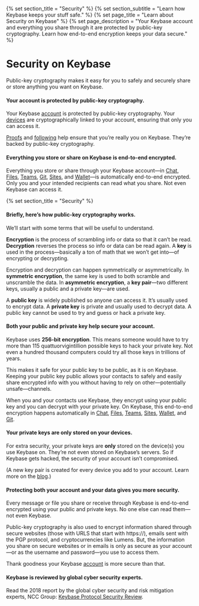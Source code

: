 {% set section_title = "Security" %}
{% set section_subtitle = "Learn how Keybase keeps your stuff  safe." %}
{% set page_title = "Learn about Security on Keybase" %}
{% set page_description = "Your Keybase account and everything you share through it are protected by public-key cryptography. Learn how end-to-end encryption keeps your data secure." %}

# Security on Keybase
<div class="compose-highlight" data-text="tl;dr">Public-key cryptography makes it easy for you to safely and securely share or store anything you want on Keybase.</div>

#### Your account is protected by public-key cryptography.
Your Keybase [account](/account) is protected by public-key cryptography. Your [devices](/account#devices) are cryptographically linked to your account, ensuring that only you can access it. 

[Proofs](/account#proofs) and [following](/account#following) help ensure that you’re really you on Keybase. They’re backed by public-key cryptography. 

#### Everything you store or share on Keybase is end-to-end encrypted.
Everything you store or share through your Keybase account—in [Chat](/chat), [Files](/files), [Teams](/teams), [Git](/git), [Sites](/sites), and [Wallet](/wallet)—is automatically end-to-end encrypted. Only you and your intended recipients can read what you share. Not even Keybase can access it.

{% set section_title = "Security" %}

#### Briefly, here’s how public-key cryptography works.
We’ll start with some terms that will be useful to understand.

**Encryption** is the process of scrambling info or data so that it can’t be read. **Decryption** reverses the process so info or data can be read again. A **key** is used in the process—basically a ton of math that we won’t get into—of encrypting or decrypting.

Encryption and decryption can happen symmetrically or asymmetrically. In **symmetric encryption**, the same key is used to both scramble and unscramble the data. In **asymmetric encryption**, a **key pair**—two different keys, usually a public and a private key—are used.

A **public key** is widely published so anyone can access it. It’s usually used to encrypt data. A **private key** is private and usually used to decrypt data. A public key cannot be used to try and guess or hack a private key.  

#### Both your public and private key help secure your account.
Keybase uses **256-bit encryption**. This means someone would have to try more than 115 quattuorvigintillion possible keys to hack your private key. Not even a hundred thousand computers could try all those keys in trillions of years.

This makes it safe for your public key to be public, as it is on Keybase. Keeping your public key public allows your contacts to safely and easily share encrypted info with you without having to rely on other—potentially unsafe—channels. 

When you and your contacts use Keybase, they encrypt using your public key and you can decrypt with your private key. On Keybase, this end-to-end encryption happens automatically in [Chat](/chat), [Files](files), [Teams](/teams), [Sites](/sites), [Wallet](/wallet), and [Git](/git). 

#### Your private keys are only stored on your devices.
For extra security, your private keys are **only** stored on the device(s) you use Keybase on. They’re not even stored on Keybase’s servers. So if Keybase gets hacked, the security of your account isn’t compromised. 

(A new key pair is created for every device you add to your account. Learn more on the [blog](https://keybase.io/blog/keybase-new-key-model).) 

#### Protecting both your account and your data gives you more security.
Every message or file you share or receive through Keybase is end-to-end encrypted using your public and private keys. No one else can read them—not even Keybase.

Public-key cryptography is also used to encrypt information shared through secure websites (those with URLS that start with https://), emails sent with the PGP protocol, and cryptocurrencies like Lumens. But, the information you share on secure websites or in emails is only as secure as your account—or as the username and password—you use to access them. 

Thank goodness your Keybase [account](/account) is more secure than that.

#### Keybase is reviewed by global cyber security experts. 
Read the 2018 report by the global cyber security and risk mitigation experts, NCC Group: [Keybase Protocol Security Review](https://www.nccgroup.trust/us/our-research/keybase-protocol-security-review/).







